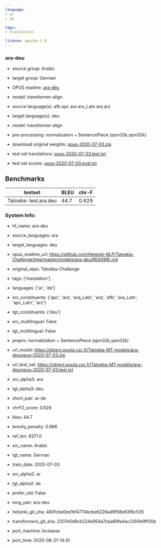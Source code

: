```yaml
---
language: 
- ar
- de

tags:
- translation

license: apache-2.0
---
```


### ara-deu

* source group: Arabic 
* target group: German 
*  OPUS readme: [ara-deu](https://github.com/Helsinki-NLP/Tatoeba-Challenge/tree/master/models/ara-deu/README.md)

*  model: transformer-align
* source language(s): afb apc ara ara_Latn arq arz
* target language(s): deu
* model: transformer-align
* pre-processing: normalization + SentencePiece (spm32k,spm32k)
* download original weights: [opus-2020-07-03.zip](https://object.pouta.csc.fi/Tatoeba-MT-models/ara-deu/opus-2020-07-03.zip)
* test set translations: [opus-2020-07-03.test.txt](https://object.pouta.csc.fi/Tatoeba-MT-models/ara-deu/opus-2020-07-03.test.txt)
* test set scores: [opus-2020-07-03.eval.txt](https://object.pouta.csc.fi/Tatoeba-MT-models/ara-deu/opus-2020-07-03.eval.txt)

## Benchmarks

| testset               | BLEU  | chr-F |
|-----------------------|-------|-------|
| Tatoeba-test.ara.deu 	| 44.7 	| 0.629 |


### System Info: 
- hf_name: ara-deu

- source_languages: ara

- target_languages: deu

- opus_readme_url: https://github.com/Helsinki-NLP/Tatoeba-Challenge/tree/master/models/ara-deu/README.md

- original_repo: Tatoeba-Challenge

- tags: ['translation']

- languages: ['ar', 'de']

- src_constituents: {'apc', 'ara', 'arq_Latn', 'arq', 'afb', 'ara_Latn', 'apc_Latn', 'arz'}

- tgt_constituents: {'deu'}

- src_multilingual: False

- tgt_multilingual: False

- prepro:  normalization + SentencePiece (spm32k,spm32k)

- url_model: https://object.pouta.csc.fi/Tatoeba-MT-models/ara-deu/opus-2020-07-03.zip

- url_test_set: https://object.pouta.csc.fi/Tatoeba-MT-models/ara-deu/opus-2020-07-03.test.txt

- src_alpha3: ara

- tgt_alpha3: deu

- short_pair: ar-de

- chrF2_score: 0.629

- bleu: 44.7

- brevity_penalty: 0.986

- ref_len: 8371.0

- src_name: Arabic

- tgt_name: German

- train_date: 2020-07-03

- src_alpha2: ar

- tgt_alpha2: de

- prefer_old: False

- long_pair: ara-deu

- helsinki_git_sha: 480fcbe0ee1bf4774bcbe6226ad9f58e63f6c535

- transformers_git_sha: 2207e5d8cb224e954a7cba69fa4ac2309e9ff30b

- port_machine: brutasse

- port_time: 2020-08-21-14:41